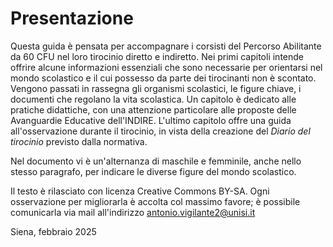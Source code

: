 # Presentazione 

Questa guida è pensata per accompagnare i corsisti del Percorso
Abilitante da 60 CFU nel loro tirocinio diretto e indiretto. Nei primi
capitoli intende offrire alcune informazioni essenziali che sono
necessarie per orientarsi nel mondo scolastico e il cui possesso da
parte dei tirocinanti non è scontato. Vengono passati in rassegna gli
organismi scolastici, le figure chiave, i documenti che regolano la vita
scolastica. Un capitolo è dedicato alle pratiche didattiche, con una
attenzione particolare alle proposte delle Avanguardie Educative
dell'INDIRE. L'ultimo capitolo offre una guida all'osservazione durante
il tirocinio, in vista della creazione del *Diario del tirocinio*
previsto dalla normativa.

Nel documento vi è un'alternanza di maschile e femminile, anche nello
stesso paragrafo, per indicare le diverse figure del mondo scolastico.

Il testo è rilasciato con licenza Creative Commons BY-SA. Ogni
osservazione per migliorarla è accolta col massimo favore; è possibile
comunicarla via mail all'indirizzo antonio.vigilante2@unisi.it

Siena, febbraio 2025
